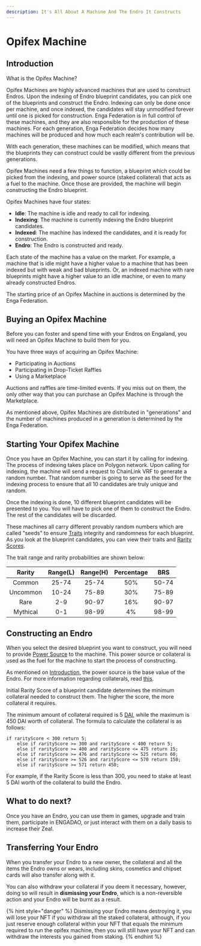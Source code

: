 ```yaml
---
description: It's All About A Machine And The Endro It Constructs
---
```


# Opifex Machine

## Introduction

What is the Opifex Machine?

Opifex Machines are highly advanced machines that are used to construct Endros. Upon the indexing of Endro blueprint candidates, you can pick one of the blueprints and construct the Endro. Indexing can only be done once per machine, and once indexed, the candidates will stay unmodified forever until one is picked for construction. Enga Federation is in full control of these machines, and they are also responsible for the production of these machines. For each generation, Enga Federation decides how many machines will be produced and how much each realm's contribution will be.

With each generation, these machines can be modified, which means that the blueprints they can construct could be vastly different from the previous generations.

Opifex Machines need a few things to function, a blueprint which could be picked from the indexing, and power source (staked collateral) that acts as a fuel to the machine. Once those are provided, the machine will begin constructing the Endro blueprint.

Opifex Machines have four states:

* **Idle**: The machine is idle and ready to call for indexing.
* **Indexing**: The machine is currently indexing the Endro blueprint candidates.
* **Indexed**: The machine has indexed the candidates, and it is ready for construction.
* **Endro**: The Endro is constructed and ready.

Each state of the machine has a value on the market. For example, a machine that is idle might have a higher value to a machine that has been indexed but with weak and bad blueprints. Or, an indexed machine with rare blueprints might have a higher value to an idle machine, or even to many already constructed Endros.

The starting price of an Opifex Machine in auctions is determined by the Enga Federation.

## Buying an Opifex Machine

Before you can foster and spend time with your Endros on Engaland, you will need an Opifex Machine to build them for you.

You have three ways of acquiring an Opifex Machine:

* Participating in Auctions
* Participating in Drop-Ticket Raffles
* Using a Marketplace

Auctions and raffles are time-limited events. If you miss out on them, the only other way that you can purchase an Opifex Machine is through the Marketplace.

As mentioned above, Opifex Machines are distributed in "generations" and the number of machines produced in a generation is determined by the Enga Federation.

## Starting Your Opifex Machine

Once you have an Opifex Machine, you can start it by calling for indexing. The process of indexing takes place on Polygon network. Upon calling for indexing, the machine will send a request to ChainLink VRF to generate a random number. That random number is going to serve as the seed for the indexing process to ensure that all 10 candidates are truly unique and random.

Once the indexing is done, 10 different blueprint candidates will be presented to you. You will have to pick one of them to construct the Endro. The rest of the candidates will be discarded.

These machines all carry different provably random numbers which are called "seeds" to ensure [Traits](traits.md) integrity and randomness for each blueprint. As you look at the blueprint candidates, you can view their traits and [Rarity Scores](../general/introduction.md#endro-value).

The trait range and rarity probabilities are shown below:

|  Rarity  | Range(L) | Range(H) | Percentage |  BRS  |
| :------: | :------: | :------: | :--------: | :---: |
|  Common  |   25-74  |   25-74  |     50%    | 50-74 |
| Uncommon |   10-24  |   75-89  |     30%    | 75-89 |
|   Rare   |    2-9   |   90-97  |     16%    | 90-97 |
| Mythical |    0-1   |   98-99  |     4%     | 98-99 |

## Constructing an Endro

When you select the desired blueprint you want to construct, you will need to provide [Power Source](../tokenomic-land/collateral.md#introduction) to the machine. This power source or collateral is used as the fuel for the machine to start the process of constructing.

As mentioned on [Introduction](../general/introduction.md#base-value), the power source is the base value of the Endro. For more information regarding collaterals, read [this](../tokenomic-land/collateral.md).

Initial Rarity Score of a blueprint candidate determines the minimum collateral needed to construct them. The higher the score, the more collateral it requires.

The minimum amount of collateral required is 5 [DAI](https://en.wikipedia.org/wiki/Dai\_\(cryptocurrency\)), while the maximum is 450 DAI worth of collateral. The formula to calculate the collateral is as follows:

```
if rarityScore < 300 return 5;
    else if rarityScore >= 300 and rarityScore < 400 return 5;
    else if rarityScore >= 400 and rarityScore <= 475 return 15;
    else if rarityScore >= 476 and rarityScore <= 525 return 60;
    else if rarityScore >= 526 and rarityScore <= 570 return 150;
    else if rarityScore >= 571 return 450;
```

For example, if the Rarity Score is less than 300, you need to stake at least 5 DAI worth of the collateral to build the Endro.

## What to do next?

Once you have an Endro, you can use them in games, upgrade and train them, participate in ENGADAO, or just interact with them on a daily basis to increase their Zeal.

## Transferring Your Endro

When you transfer your Endro to a new owner, the collateral and all the items the Endro owns or wears, including skins, cosmetics and chipset cards will also transfer along with it.

You can also withdraw your collateral if you deem it necessary, however, doing so will result in **dismissing your Endro**, which is a non-reversible action and your Endro will be burnt as a result.

{% hint style="danger" %}
Dismissing your Endro means destroying it, you will lose your NFT if you withdraw all the staked collateral, although, if you just reserve enough collateral within your NFT that equals the minimum required to run the opifex machine, then you will still have your NFT and can withdraw the interests you gained from staking.
{% endhint %}
